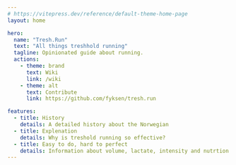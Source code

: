 ```yaml
---
# https://vitepress.dev/reference/default-theme-home-page
layout: home

hero:
  name: "Tresh.Run"
  text: "All things treshhold running"
  tagline: Opinionated guide about running.
  actions:
    - theme: brand
      text: Wiki
      link: /wiki
    - theme: alt
      text: Contribute
      link: https://github.com/fyksen/tresh.run

features:
  - title: History
    details: A detailed history about the Norwegian 
  - title: Explenation
    details: Why is treshold running so effective?
  - title: Easy to do, hard to perfect
    details: Information about volume, lactate, intensity and nutrtion
---
```


